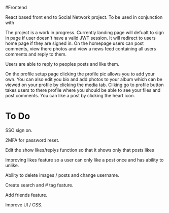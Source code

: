 #Frontend

React based front end to Social Network project. To be used in conjunction with 

The project is a work in progress. Currently landing page will defualt to sign in page if user doesn't have a valid JWT session. It will redirect to users home page if they are signed in. On the homepage users can post comments, view there photos and view a news feed containing all users comments and reply to them.

Users are able to reply to peoples posts and like them.

On the profile setup page clicking the profile pic allows you to add your own. You can also edit you bio and add photos to your album which can be viewed on your profile by clicking the media tab. Cliking go to profile button takes users to there profile where you should be able to see your files and post comments. You can like a post by clicking the heart icon.

# To Do

SSO sign on.

2MFA for password reset.

Edit the show likes/replys function so that it shows only that posts likes 

Improving likes feature so a user can only like a post once and has ability to unlike.

Ability to delete images / posts and change username.

Create search and # tag feature. 

Add friends feature.

Improve UI / CSS.